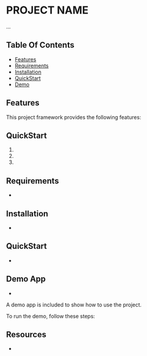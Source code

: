 # PROJECT NAME

...

## Table Of Contents
- [Features](#Features)
- [Requirements](#Requirements)
- [Installation](#Installation)
- [QuickStart](#QuickStart)
- [Demo](#Demo)

## Features

This project framework provides the following features:

## QuickStart
1.
2.
3.

## Requirements
-

## Installation
-

## QuickStart
-

## Demo App
-

A demo app is included to show how to use the project.

To run the demo, follow these steps:

## Resources
-
